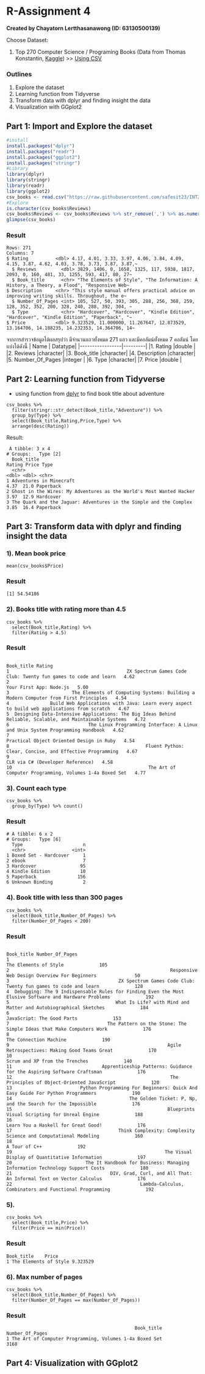 # R-Assignment 4

**Created by Chayatorn Lertthasanawong (ID: 63130500139)**
  
  Choose Dataset:
  1. Top 270 Computer Science / Programing Books (Data from Thomas Konstantin, [Kaggle](https://www.kaggle.com/thomaskonstantin/top-270-rated-computer-science-programing-books)) >> [Using CSV](https://raw.githubusercontent.com/safesit23/INT214-Statistics/main/datasets/prog_book.csv)

### Outlines
1. Explore the dataset
2. Learning function from Tidyverse
3. Transform data with dplyr and finding insight the data
4. Visualization with GGplot2

## Part 1: Import and Explore the dataset

```R
#install
install.packages("dplyr")
install.packages("readr")
install.packages("ggplot2")
install.packages("stringr")
#Library
library(dplyr)
library(stringr)
library(readr)
library(ggplot2)
csv_books <- read.csv("https://raw.githubusercontent.com/safesit23/INT214-Statistics/main/datasets/prog_book.csv")
#Explore
is.character(csv_books$Reviews)
csv_books$Reviews <- csv_books$Reviews %>% str_remove(',') %>% as.numeric()
glimpse(csv_books)
```

### Result

```{R}
Rows: 271
Columns: 7
$ Rating          <dbl> 4.17, 4.01, 3.33, 3.97, 4.06, 3.84, 4.09, 4.15, 3.87, 4.62, 4.03, 3.78, 3.73, 3.87, 3.87,~
  $ Reviews         <dbl> 3829, 1406, 0, 1658, 1325, 117, 5938, 1817, 2093, 0, 160, 481, 33, 1255, 593, 417, 80, 27~
  $ Book_title      <chr> "The Elements of Style", "The Information: A History, a Theory, a Flood", "Responsive Web~
$ Description     <chr> "This style manual offers practical advice on improving writing skills. Throughout, the e~
  $ Number_Of_Pages <int> 105, 527, 50, 393, 305, 288, 256, 368, 259, 128, 352, 352, 200, 328, 240, 288, 392, 304, ~
  $ Type            <chr> "Hardcover", "Hardcover", "Kindle Edition", "Hardcover", "Kindle Edition", "Paperback", "~
$ Price           <dbl> 9.323529, 11.000000, 11.267647, 12.873529, 13.164706, 14.188235, 14.232353, 14.364706, 14~
```
จากการสำรวจข้อมูลได้ผลสรุปว่า มีจำนวนแถวทั้งหมด 271 แถว และมีคอลัมน์ทั้งหมด 7 คอลัมน์ โดยแบ่งได้ดังนี้
|      Name       | Datatype|
|-----------------|---------|
|1. Rating          |double   |
|2. Reviews         |character|
|3. Book_title      |character|
|4. Description     |character|
|5. Number_Of_Pages |integer  |
|6. Type            |character|
|7. Price           |double   |
## Part 2: Learning function from Tidyverse
- using function from [dplyr](https://dplyr.tidyverse.org/index.html) to find book title about adventure
```{R}
csv_books %>% 
  filter(stringr::str_detect(Book_title,"Adventure")) %>% 
  group_by(Type) %>% 
  select(Book_title,Rating,Price,Type) %>%
  arrange(desc(Rating))
```
Result:
```{R}
 A tibble: 3 x 4
# Groups:   Type [2]
  Book_title                                                          Rating Price Type     
  <chr>                                                                <dbl> <dbl> <chr>    
1 Adventures in Minecraft                                               4.37  21.0 Paperback
2 Ghost in the Wires: My Adventures as the World's Most Wanted Hacker   3.97  12.9 Hardcover
3 The Quark and the Jaguar: Adventures in the Simple and the Complex    3.85  16.4 Paperback
```
## Part 3: Transform data with dplyr and finding insight the data
### 1). Mean book price
```{R}
mean(csv_books$Price)
```
### Result
```{R}
[1] 54.54186
```
### 2). Books title with rating more than 4.5
```{R}
csv_books %>% 
  select(Book_title,Rating) %>%
  filter(Rating > 4.5)
```
### Result
```{R}
                                                                                                 Book_title Rating
1                                           ZX Spectrum Games Code Club: Twenty fun games to code and learn   4.62
2                                                                                   Your First App: Node.js   5.00
3                       The Elements of Computing Systems: Building a Modern Computer from First Principles   4.54
4               Build Web Applications with Java: Learn every aspect to build web applications from scratch   4.67
5  Designing Data-Intensive Applications: The Big Ideas Behind Reliable, Scalable, and Maintainable Systems   4.72
6                             The Linux Programming Interface: A Linux and Unix System Programming Handbook   4.62
7                                                                  Practical Object Oriented Design in Ruby   4.54
8                                                  Fluent Python: Clear, Concise, and Effective Programming   4.67
9                                                                          CLR via C# (Developer Reference)   4.58
10                                                  The Art of Computer Programming, Volumes 1-4a Boxed Set   4.77
```
### 3). Count each type
```{R}
csv_books %>%
  group_by(Type) %>% count()
```
### Result
```{R}
# A tibble: 6 x 2
# Groups:   Type [6]
  Type                      n
  <chr>                 <int>
1 Boxed Set - Hardcover     1
2 ebook                     7
3 Hardcover                95
4 Kindle Edition           10
5 Paperback               156
6 Unknown Binding           2
```
### 4). Book title with less than 300 pages
```{R}
csv_books %>% 
  select(Book_title,Number_Of_Pages) %>%
  filter(Number_Of_Pages < 200)
```
### Result
```{R}
                                                                                              Book_title Number_Of_Pages
1                                                                                  The Elements of Style             105
2                                                           Responsive Web Design Overview For Beginners              50
3                                        ZX Spectrum Games Code Club: Twenty fun games to code and learn             128
4  Debugging: The 9 Indispensable Rules for Finding Even the Most Elusive Software and Hardware Problems             192
5                                       What Is Life? with Mind and Matter and Autobiographical Sketches             184
6                                                                             JavaScript: The Good Parts             153
7                                    The Pattern on the Stone: The Simple Ideas that Make Computers Work             176
8                                                                                 The Connection Machine             190
9                                                          Agile Retrospectives: Making Good Teams Great             170
10                                                                        Scrum and XP from the Trenches             140
11                                 Apprenticeship Patterns: Guidance for the Aspiring Software Craftsman             176
12                                                          The Principles of Object-Oriented JavaScript             120
13                         Python Programming For Beginners: Quick And Easy Guide For Python Programmers             190
14                                           The Golden Ticket: P, Np, and the Search for the Impossible             176
15                                                         Blueprints Visual Scripting for Unreal Engine             188
16                                                                   Learn You a Haskell for Great Good!             176
17                                       Think Complexity: Complexity Science and Computational Modeling             160
18                                                                                         A Tour of C++             192
19                                                        The Visual Display of Quantitative Information             197
20                           The It Handbook for Business: Managing Information Technology Support Costs             180
21                                    DIV, Grad, Curl, and All That: An Informal Text on Vector Calculus             176
22                                               Lambda-Calculus, Combinators and Functional Programming             192
```
### 5). 
```{R}
csv_books %>% 
  select(Book_title,Price) %>% 
  filter(Price == min(Price)) 
```
### Result
```{R}
Book_title    Price
1 The Elements of Style 9.323529
```
### 6). Max number of pages
```{R}
csv_books %>% 
  select(Book_title,Number_Of_Pages) %>% 
  filter(Number_Of_Pages == max(Number_Of_Pages)) 
```
### Result
```{R}
                                               Book_title Number_Of_Pages
1 The Art of Computer Programming, Volumes 1-4a Boxed Set            3168
```
## Part 4: Visualization with GGplot2
